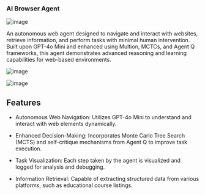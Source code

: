 ### **AI Browser Agent**

![image](https://github.com/user-attachments/assets/78d1207f-efcb-4526-892d-6abaca3bf447)

An autonomous web agent designed to navigate and interact with websites, retrieve information, and perform tasks with minimal human intervention. Built upon GPT-4o Mini and enhanced using Multion, MCTCs, and Agent Q frameworks, this agent demonstrates advanced reasoning and learning capabilities for web-based environments.​


![image](https://github.com/user-attachments/assets/209576a5-2f98-4973-984d-7459b4230023)

![image](https://github.com/user-attachments/assets/f7ed3b1f-c037-48cd-b42c-90c2e8103ee1)

## Features
- Autonomous Web Navigation: Utilizes GPT-4o Mini to understand and interact with web elements dynamically.

- Enhanced Decision-Making: Incorporates Monte Carlo Tree Search (MCTS) and self-critique mechanisms from Agent Q to improve task execution.

- Task Visualization: Each step taken by the agent is visualized and logged for analysis and debugging.

- Information Retrieval: Capable of extracting structured data from various platforms, such as educational course listings.

